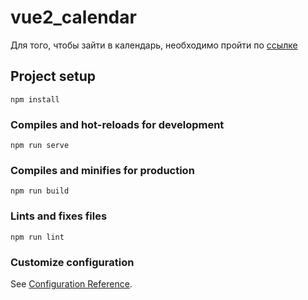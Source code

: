 # vue2_calendar

Для того, чтобы зайти в календарь, необходимо пройти по [ссылке](https://vue2calendar.firebaseapp.com/)<br>

## Project setup
```
npm install
```

### Compiles and hot-reloads for development
```
npm run serve
```

### Compiles and minifies for production
```
npm run build
```

### Lints and fixes files
```
npm run lint
```

### Customize configuration
See [Configuration Reference](https://cli.vuejs.org/config/).
